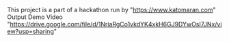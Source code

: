 This project is a part of a hackathon run by "https://www.katomaran.com"
 
                           Output Demo Video "https://drive.google.com/file/d/1NriaRgCo1vkdYK4xkH6GJ9DYwOsI7JNx/view?usp=sharing"
